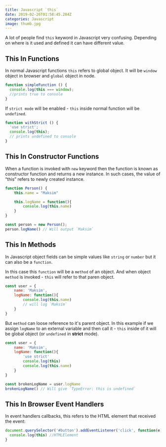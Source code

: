 ```yaml
---
title: Javascript `this`
date: 2019-02-26T01:58:45.284Z
categories: Javascript
image: thumb.jpg
---
```


A lot of people find `this` keyword in Javascript very confusing. Depending on where is it used and defined it can have different value.

## This In Functions

In normal Javascript functions `this` refers to global object. It will be `window` object in browser and `global` object in node. 

```jsx
function simpleFunction () {
  console.log(this === window); 
  //prints true to console
}
```

If `strict mode` will be enabled - `this` inside normal function will be `undefined`.

```js
function withStrict () {
  'use strict';
  console.log(this);
  // prints undefined to console
}
```

## This In Constructor Functions

When a function is invoked with `new` keyword then the function is known as constructor function and returns a new instance. In such cases, the value of “this” refers to newly created instance.

```js
function Person() {
    this.name = "Maksim"

    this.logName = function(){
        console.log(this.name)
    }
}

const person = new Person();
person.logName() // Will output `Maksim`
```

## This In Methods

In Javascript object fields can be simple values like `string` or `number` but it can also be a `function`.
 
In this case this `function` will be a `method` of an object. And when object `method` is invoked - `this` will refer to that paren object.

```js
const user = {
    name: 'Maksim',
    logName: function(){
        console.log(this.name)
        // will log `Maksim`
    }
}
```

But `method` can loose reference to it's parent object. In this example if we assign `logName` to an external variable and then call it - `this` inside of it will be global object (or `undefined` in **strict** mode).

```js
const user = {
    name: 'Maksim',
    logName: function(){
        'use strict'
        console.log(this)
        console.log(this.name)
    }
}

const brokenLogName = user.logName
brokenLogName() // Will give `TypeError: this is undefined`
```

## This In Browser Event Handlers

In event handlers callbacks, this refers to the HTML element that received the event:

```js
document.querySelector('#button').addEventListener('click', function(e) {
  console.log(this) //HTMLElement
}
```